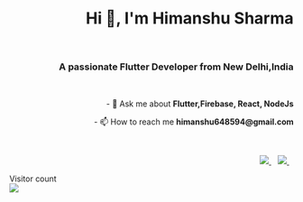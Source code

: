 
  

<h1 align="right">Hi 👋, I'm Himanshu Sharma</h1>
&nbsp;
<div align="right">
  <h3 >A passionate Flutter Developer from New Delhi,India</h3>
&nbsp;

<p >
  - 💬 Ask me about <b>Flutter,Firebase, React, NodeJs</b>
  </p>

<p >
  - 📫 How to reach me <b>himanshu648594@gmail.com</b>
  </p>
  </div>
&nbsp;&nbsp;
<!--
<p align="right">
  <img src="data:image/svg+xml;base64,PHN2ZyB4bWxucz0iaHR0cDovL3d3dy53My5vcmcvMjAwMC9zdmciIHZpZXdCb3g9Ii0xMS41IC0xMC4yMzE3NCAyMyAyMC40NjM0OCI+CiAgPHRpdGxlPlJlYWN0IExvZ288L3RpdGxlPgogIDxjaXJjbGUgY3g9IjAiIGN5PSIwIiByPSIyLjA1IiBmaWxsPSIjNjFkYWZiIi8+CiAgPGcgc3Ryb2tlPSIjNjFkYWZiIiBzdHJva2Utd2lkdGg9IjEiIGZpbGw9Im5vbmUiPgogICAgPGVsbGlwc2Ugcng9IjExIiByeT0iNC4yIi8+CiAgICA8ZWxsaXBzZSByeD0iMTEiIHJ5PSI0LjIiIHRyYW5zZm9ybT0icm90YXRlKDYwKSIvPgogICAgPGVsbGlwc2Ugcng9IjExIiByeT0iNC4yIiB0cmFuc2Zvcm09InJvdGF0ZSgxMjApIi8+CiAgPC9nPgo8L3N2Zz4K" alt="react" width="40" height="auto"/> 
  <img src="https://en.wikipedia.org/wiki/File:Bootstrap_logo.svg" alt="bootstrap" width="40" height="auto"/> <img src="https://en.wikipedia.org/wiki/File:CSS3_logo_and_wordmark.svg" alt="css3" width="40" height="auto"/> <img src="https://konpa.github.io/devicon/devicon.git/icons/html5/html5-original-wordmark.svg" alt="html5" width="40" height="auto"/> <img src="https://konpa.github.io/devicon/devicon.git/icons/javascript/javascript-original.svg" alt="javascript" width="40" height="auto"/> <img src="https://konpa.github.io/devicon/devicon.git/icons/mongodb/mongodb-original-wordmark.svg" alt="mongodb" width="40" height="20"/> <img src="https://konpa.github.io/devicon/devicon.git/icons/nodejs/nodejs-original-wordmark.svg" alt="nodejs" width="40" height="auto"/>
<img src="https://flutter.dev/images/catalog-widget-placeholder.png" alt="Flutter" width="40" height="auto"/>
  --
  <img src="https://expressjs.com/images/favicon.png" alt="Flutter" width="40" height="auto"/>
  <img src="https://www.gstatic.com/devrel-devsite/prod/v2e3f09d6e6536badfdb5bf4153d08404c10f0bdcdc9056b4896a90327dc2c4ff/firebase/images/lockup.png" width="auro" height="40" alt="firebase"/>
</p>
-->
 &nbsp;&nbsp;
 &nbsp;&nbsp;

<p align="right">

  <a href="https://www.linkedin.com/in/himanshu-sharma-0666a5129">
    <img src="https://img.shields.io/badge/linkedin-%230077B5.svg?&style=for-the-badge&logo=linkedin&logoColor=white" />
  </a>&nbsp;&nbsp;
  <a href="https://www.instagram.com/himanshu.sharma.64/">
    <img src="https://img.shields.io/badge/instagram-%23E4405F.svg?&style=for-the-badge&logo=instagram&logoColor=white" />        
  </a>&nbsp;&nbsp;
</p>

<p > 
  Visitor count<br>
  <img src="https://profile-counter.glitch.me/himanshu64/count.svg" />
</p>
